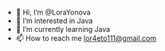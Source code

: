- 👋 Hi, I’m @LoraYonova
- 👀 I’m interested in Java
- 🌱 I’m currently learning Java
- 📫 How to reach me lor4eto111@gmail.com


